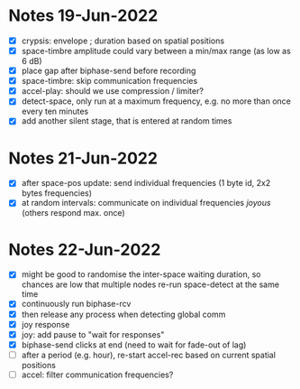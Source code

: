 # Notes 19-Jun-2022

- [X] crypsis: envelope ; duration based on spatial positions
- [X] space-timbre amplitude could vary between a min/max range (as low as 6 dB)
- [X] place gap after biphase-send before recording
- [X] space-timbre: skip communication frequencies
- [X] accel-play: should we use compression / limiter?
- [X] detect-space, only run at a maximum frequency, e.g. no more than once every ten minutes
- [X] add another silent stage, that is entered at random times

# Notes 21-Jun-2022

- [X] after space-pos update: send individual frequencies (1 byte id, 2x2 bytes frequencies)
- [X] at random intervals: communicate on individual frequencies *joyous* (others respond max. once)

# Notes 22-Jun-2022

- [X] might be good to randomise the inter-space waiting duration, so chances are low that multiple nodes re-run
  space-detect at the same time
- [X] continuously run biphase-rcv
- [X] then release any process when detecting global comm
- [X] joy response
- [X] joy: add pause to "wait for responses"
- [X] biphase-send clicks at end (need to wait for fade-out of lag)
- [ ] after a period (e.g. hour), re-start accel-rec based on current spatial positions
- [ ] accel: filter communication frequencies?
